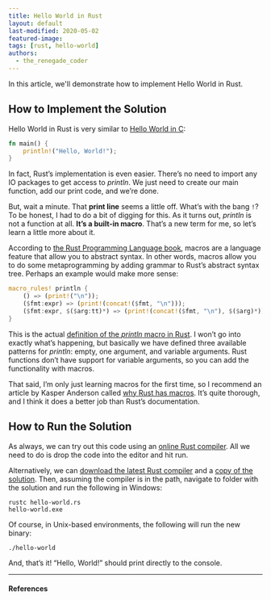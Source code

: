 ```yaml
---
title: Hello World in Rust
layout: default
last-modified: 2020-05-02
featured-image:
tags: [rust, hello-world]
authors:
  - the_renegade_coder
---
```


In this article, we'll demonstrate how to implement Hello World in Rust.

## How to Implement the Solution
Hello World in Rust is very similar to [Hello World in C][1]:

```rust
fn main() {
    println!("Hello, World!");
}
```

In fact, Rust’s implementation is even easier. There’s no need to import 
any IO packages to get access to _println_. We just need to create our main 
function, add our print code, and we’re done.

But, wait a minute. That __print line__ seems a little off. What’s with the bang `!`? 
To be honest, I had to do a bit of digging for this. As it turns out, _println_ is 
not a function at all. __It’s a built-in macro__. That’s a new term for me, so let’s 
learn a little more about it.

According to [the Rust Programming Language book][2], macros are a language feature 
that allow you to abstract syntax. In other words, macros allow you to do some 
metaprogramming by adding grammar to Rust’s abstract syntax tree. Perhaps an example 
would make more sense:

```rust
macro_rules! println {
    () => (print!("\n"));
    ($fmt:expr) => (print!(concat!($fmt, "\n")));
    ($fmt:expr, $($arg:tt)*) => (print!(concat!($fmt, "\n"), $($arg)*));
}
```

This is the actual [definition of the _println_ macro in Rust][3]. I won’t go into 
exactly what’s happening, but basically we have defined three available patterns 
for _println_: empty, one argument, and variable arguments. Rust functions don’t 
have support for variable arguments, so you can add the functionality with macros.

That said, I’m only just learning macros for the first time, so I recommend an 
article by Kasper Anderson called [why Rust has macros][4]. It’s quite thorough, 
and I think it does a better job than Rust’s documentation.

## How to Run the Solution

As always, we can try out this code using an [online Rust compiler][5]. All we 
need to do is drop the code into the editor and hit run.

Alternatively, we can [download the latest Rust compiler][6] and a [copy of the solution][7]. 
Then, assuming the compiler is in the path, navigate to folder with the solution and run 
the following in Windows:

```console
rustc hello-world.rs
hello-world.exe
```

Of course, in Unix-based environments, the following will run the new binary:

```console
./hello-world
```

And, that’s it! “Hello, World!” should print directly to the console.

---

#### References

[^1]: J. Grifski, “Hello World in Rust,” The Renegade Coder, 28-March-2018. [Online]. Available: <https://therenegadecoder.com/code/hello-world-in-rust/>. [Accessed: 05-Dec-2018].

[1]: https://sample-programs.therenegadecoder.com/projects/hello-world/c/
[2]: https://doc.rust-lang.org/book/first-edition/macros.html
[3]: https://github.com/rust-lang/rust/blob/master/src/libstd/macros.rs
[4]: https://kasma1990.gitlab.io/2018/03/04/why-rust-has-macros/
[5]: https://play.rust-lang.org/
[6]: https://www.rust-lang.org/en-US/install.html
[7]: https://github.com/jrg94/sample-programs/blob/master/archive/r/rust/hello-world.rs
